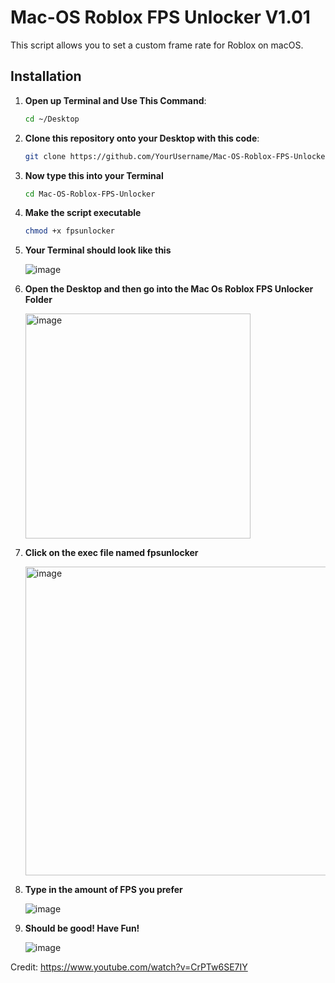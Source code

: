# Mac-OS Roblox FPS Unlocker V1.01

This script allows you to set a custom frame rate for Roblox on macOS.

## Installation

1. **Open up Terminal and Use This Command**:
   ```bash
   cd ~/Desktop
2. **Clone this repository onto your Desktop with this code**:
   ```bash
   git clone https://github.com/YourUsername/Mac-OS-Roblox-FPS-Unlocker.git
3. **Now type this into your Terminal**
   ```bash
   cd Mac-OS-Roblox-FPS-Unlocker
4. **Make the script executable**
   ```bash
   chmod +x fpsunlocker
5. **Your Terminal should look like this**
   
   ![image](https://github.com/user-attachments/assets/6cd1276b-937c-4dd0-a174-8269c6230fa8)

6. **Open the Desktop and then go into the Mac Os Roblox FPS Unlocker Folder**

   <img width="360" alt="image" src="https://github.com/user-attachments/assets/cad94142-f7e9-486a-9084-7c8a57a3b876">

7. **Click on the exec file named fpsunlocker**

   <img width="494" alt="image" src="https://github.com/user-attachments/assets/77acc7cc-2c3f-4d5c-8b7a-2b512fbe8459">

9. **Type in the amount of FPS you prefer**
   
    ![image](https://github.com/user-attachments/assets/ec4ca4e3-e520-4f7a-ba58-631173c82340)

10. **Should be good! Have Fun!**

    ![image](https://github.com/user-attachments/assets/c9eac427-fdb6-4fee-95c7-57c899c38b0d)

Credit:
https://www.youtube.com/watch?v=CrPTw6SE7IY 






